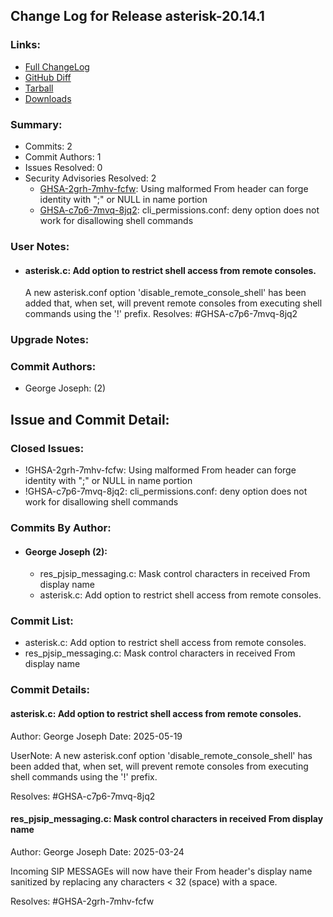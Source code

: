 
## Change Log for Release asterisk-20.14.1

### Links:

 - [Full ChangeLog](https://downloads.asterisk.org/pub/telephony/asterisk/releases/ChangeLog-20.14.1.html)  
 - [GitHub Diff](https://github.com/asterisk/asterisk/compare/20.14.0...20.14.1)  
 - [Tarball](https://downloads.asterisk.org/pub/telephony/asterisk/asterisk-20.14.1.tar.gz)  
 - [Downloads](https://downloads.asterisk.org/pub/telephony/asterisk)  

### Summary:

- Commits: 2
- Commit Authors: 1
- Issues Resolved: 0
- Security Advisories Resolved: 2
  - [GHSA-2grh-7mhv-fcfw](https://github.com/asterisk/asterisk/security/advisories/GHSA-2grh-7mhv-fcfw): Using malformed From header can forge identity with ";" or NULL in name portion
  - [GHSA-c7p6-7mvq-8jq2](https://github.com/asterisk/asterisk/security/advisories/GHSA-c7p6-7mvq-8jq2): cli_permissions.conf: deny option does not work for disallowing shell commands

### User Notes:

- #### asterisk.c: Add option to restrict shell access from remote consoles.           
  A new asterisk.conf option 'disable_remote_console_shell' has
  been added that, when set, will prevent remote consoles from executing
  shell commands using the '!' prefix.
  Resolves: #GHSA-c7p6-7mvq-8jq2


### Upgrade Notes:


### Commit Authors:

- George Joseph: (2)

## Issue and Commit Detail:

### Closed Issues:

  - !GHSA-2grh-7mhv-fcfw: Using malformed From header can forge identity with ";" or NULL in name portion
  - !GHSA-c7p6-7mvq-8jq2: cli_permissions.conf: deny option does not work for disallowing shell commands

### Commits By Author:

- #### George Joseph (2):
  - res_pjsip_messaging.c: Mask control characters in received From display name
  - asterisk.c: Add option to restrict shell access from remote consoles.


### Commit List:

-  asterisk.c: Add option to restrict shell access from remote consoles.
-  res_pjsip_messaging.c: Mask control characters in received From display name

### Commit Details:

#### asterisk.c: Add option to restrict shell access from remote consoles.
  Author: George Joseph
  Date:   2025-05-19

  UserNote: A new asterisk.conf option 'disable_remote_console_shell' has
  been added that, when set, will prevent remote consoles from executing
  shell commands using the '!' prefix.

  Resolves: #GHSA-c7p6-7mvq-8jq2

#### res_pjsip_messaging.c: Mask control characters in received From display name
  Author: George Joseph
  Date:   2025-03-24

  Incoming SIP MESSAGEs will now have their From header's display name
  sanitized by replacing any characters < 32 (space) with a space.

  Resolves: #GHSA-2grh-7mhv-fcfw

